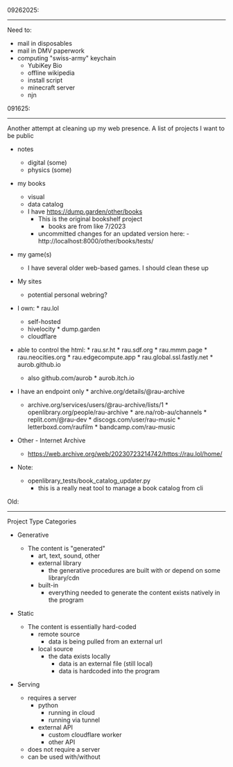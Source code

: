 09262025:
_________
Need to:
 - mail in disposables
 - mail in DMV paperwork
- computing "swiss-army" keychain
  - YubiKey Bio   
  - offline wikipedia
  - install script
  - minecraft server
  - njn 


091625:
______
Another attempt at cleaning up my web presence.
  A list of projects I want to be public
  - notes 
    - digital (some)
    - physics (some)
  - my books 
    - visual
    - data catalog
    - I have https://dump.garden/other/books
      - This is the original bookshelf project
        - books are from like 7/2023
      - uncommitted changes for an updated version here:
        -http://localhost:8000/other/books/tests/
  - my game(s)
    - I have several older web-based games. I should clean these up
    
  - My sites
    - potential personal webring?
   - I own:
    * rau.lol
     - self-hosted
      - hivelocity
    * dump.garden
     - cloudflare
   - able to control the html:
    * rau.sr.ht
    * rau.sdf.org
    * rau.mmm.page
    * rau.neocities.org
    * rau.edgecompute.app
    * rau.global.ssl.fastly.net
    * aurob.github.io
      - also github.com/aurob
    * aurob.itch.io
   - I have an endpoint only
    * archive.org/details/@rau-archive
      - archive.org/services/users/@rau-archive/lists/1
    * openlibrary.org/people/rau-archive
    * are.na/rob-au/channels
    * replit.com/@rau-dev
    * discogs.com/user/rau-music
    * letterboxd.com/raufilm
    * bandcamp.com/rau-music
   - Other
    - Internet Archive
      - https://web.archive.org/web/20230723214742/https://rau.lol/home/

- Note:
  - openlibrary_tests/book_catalog_updater.py
    - this is a really neat tool to manage a book catalog from cli

Old:
____
Project Type Categories
 - Generative
   - The content is "generated"
     - art, text, sound, other
     - external library
       - the generative procedures are built with or depend on some library/cdn
     - built-in
       - everything needed to generate the content exists natively in the program

 - Static
   - The content is essentially hard-coded
     - remote source
       - data is being pulled from an external url 
     - local source
       - the data exists locally 
         - data is an external file (still local)
         - data is hardcoded into the program

 - Serving
   - requires a server
     - python
       - running in cloud
       - running via tunnel
     - external API
       - custom cloudflare worker
       - other API
   - does not require a server
   - can be used with/without
